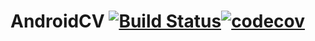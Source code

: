 # AndroidCV [![Build Status](https://travis-ci.org/mkalenicz/AndroidCV.svg?branch=master)](https://travis-ci.org/mkalenicz/AndroidCV)[![codecov](https://codecov.io/gh/mkalenicz/AndroidCV/branch/master/graph/badge.svg)](https://codecov.io/gh/mkalenicz/AndroidCV)
